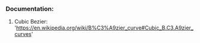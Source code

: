 ### Documentation:

1. Cubic Bezier: 'https://en.wikipedia.org/wiki/B%C3%A9zier_curve#Cubic_B.C3.A9zier_curves'